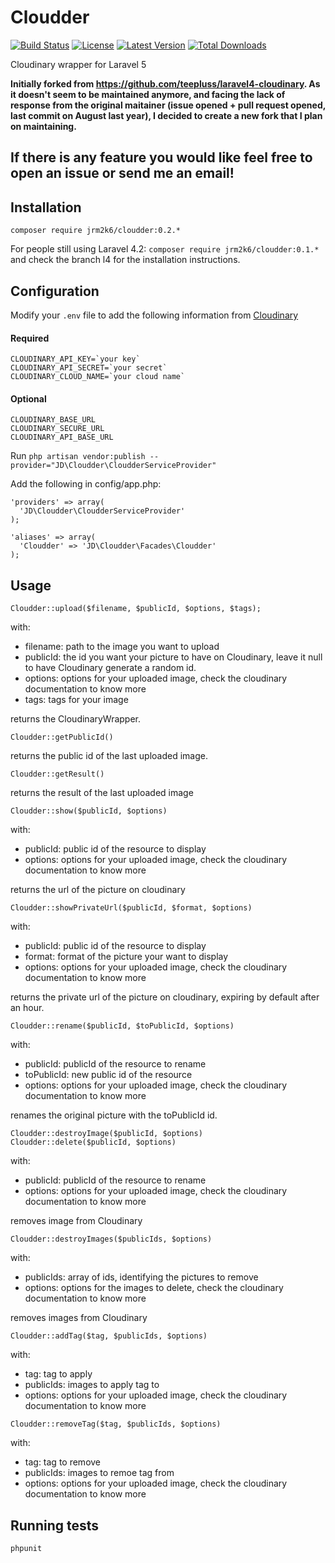 # Cloudder
[![Build Status](http://img.shields.io/travis/jrm2k6/cloudder/master.svg?style=flat-square)](https://travis-ci.org/jrm2k6/cloudder)
[![License](http://img.shields.io/badge/license-MIT-brightgreen.svg?style=flat-square)](http://www.opensource.org/licenses/MIT)
[![Latest Version](http://img.shields.io/packagist/v/jrm2k6/cloudder.svg?style=flat-square)](https://packagist.org/packages/jrm2k6/cloudder)
[![Total Downloads](https://img.shields.io/packagist/dt/jrm2k6/cloudder.svg?style=flat-square)](https://packagist.org/packages/jrm2k6/cloudder)

Cloudinary wrapper for Laravel 5

__Initially forked from https://github.com/teepluss/laravel4-cloudinary.
As it doesn't seem to be maintained anymore, and facing the lack of response from the original maitainer (issue opened + pull request opened, last commit on August last year), I decided to create a new fork that I plan on maintaining.__

## If there is any feature you would like feel free to open an issue or send me an email!

## Installation

```
composer require jrm2k6/cloudder:0.2.*
```

For people still using Laravel 4.2: ```composer require jrm2k6/cloudder:0.1.*``` and check the branch l4 for the installation instructions.


## Configuration
Modify your ```.env``` file to add the following information from [Cloudinary](http://www.cloudinary.com)

#### Required

```
CLOUDINARY_API_KEY=`your key`
CLOUDINARY_API_SECRET=`your secret`
CLOUDINARY_CLOUD_NAME=`your cloud name`
```

#### Optional

```
CLOUDINARY_BASE_URL
CLOUDINARY_SECURE_URL
CLOUDINARY_API_BASE_URL
```

Run ```php artisan vendor:publish --provider="JD\Cloudder\CloudderServiceProvider"```

Add the following in config/app.php:
```
'providers' => array(
  'JD\Cloudder\CloudderServiceProvider'
);
  
'aliases' => array(
  'Cloudder' => 'JD\Cloudder\Facades\Cloudder'
);
```
## Usage

``` 
Cloudder::upload($filename, $publicId, $options, $tags);
```
with:
- filename: path to the image you want to upload
- publicId: the id you want your picture to have on Cloudinary, leave it null to have Cloudinary generate a random id.
- options: options for your uploaded image, check the cloudinary documentation to know more
- tags: tags for your image

returns the CloudinaryWrapper.

```
Cloudder::getPublicId()
```
returns the public id of the last uploaded image.


```
Cloudder::getResult()
```
returns the result of the last uploaded image

```
Cloudder::show($publicId, $options)
```
with:
- publicId: public id of the resource to display
- options: options for your uploaded image, check the cloudinary documentation to know more

returns the url of the picture on cloudinary

```
Cloudder::showPrivateUrl($publicId, $format, $options)
```
with:
- publicId: public id of the resource to display
- format: format of the picture your want to display
- options: options for your uploaded image, check the cloudinary documentation to know more

returns the private url of the picture on cloudinary, expiring by default after an hour.


```
Cloudder::rename($publicId, $toPublicId, $options)
```

with: 
- publicId: publicId of the resource to rename
- toPublicId: new public id of the resource
- options: options for your uploaded image, check the cloudinary documentation to know more

renames the original picture with the toPublicId id.

```
Cloudder::destroyImage($publicId, $options)
Cloudder::delete($publicId, $options)
```
with:
- publicId: publicId of the resource to rename
- options: options for your uploaded image, check the cloudinary documentation to know more

removes image from Cloudinary

```
Cloudder::destroyImages($publicIds, $options)
```
with:
- publicIds: array of ids, identifying the pictures to remove
- options: options for the images to delete, check the cloudinary documentation to know more

removes images from Cloudinary


```
Cloudder::addTag($tag, $publicIds, $options)
```

with:
- tag: tag to apply
- publicIds: images to apply tag to
- options: options for your uploaded image, check the cloudinary documentation to know more

```
Cloudder::removeTag($tag, $publicIds, $options)
```

with:
- tag: tag to remove
- publicIds: images to remoe tag from
- options: options for your uploaded image, check the cloudinary documentation to know more

## Running tests
```
phpunit
```
